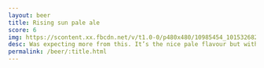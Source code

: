 ```yaml
---
layout: beer
title: Rising sun pale ale
score: 6
img: https://scontent.xx.fbcdn.net/v/t1.0-0/p480x480/10985454_10153268299563745_9155074984245162225_n.jpg?oh=6b614725b0553121f0eccc455ed2d571&oe=583C6113
desc: Was expecting more from this. It’s the nice pale flavour but with too much harshness
permalink: /beer/:title.html
---
```

